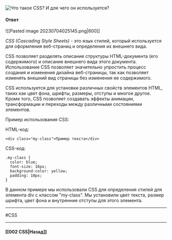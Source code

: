 
![Что такое CSS? И для чего он используется?](https://youtu.be/ycYp7CYOnO0?t=251)

#### Ответ

![[Pasted image 20230704025145.png|600]]

*CSS (Cascading Style Sheets)* - это язык стилей, который используется для оформления веб-страниц и определения их внешнего вида.

CSS позволяет разделять описание структуры HTML-документа (его содержимого) и описание внешнего вида этого документа. Использование CSS позволяет значительно упростить процесс создания и изменения дизайна веб-страницы, так как позволяет изменять внешний вид страницы без изменения ее содержимого.

CSS используется для установки различных свойств элементов HTML, таких как цвет фона, шрифты, размеры, отступы и многое другое. Кроме того, CSS позволяет создавать эффекты анимации, трансформации и переходы между различными состояниями элементов.

Пример использования CSS:

HTML-код:
```
<div class="my-class">Пример текста</div>
```

CSS-код:
```
.my-class {
  color: blue;
  font-size: 16px;
  background-color: yellow;
  padding: 10px;
}
```

В данном примере мы использовали CSS для определения стилей для элемента div с классом "my-class". Мы установили цвет текста, размер шрифта, цвет фона и внутренние отступы для этого элемента.

___
#CSS

___

#### [[002 CSS|Назад]]